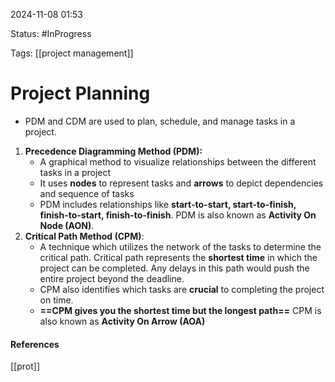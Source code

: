
2024-11-08 01:53

Status: #InProgress

Tags: [[project management]]

# Project Planning
- PDM and CDM are used to plan, schedule, and manage tasks in a project.

1. **Precedence Diagramming Method (PDM):**
	- A graphical method to visualize relationships between the different tasks in a project
	- It uses **nodes** to represent tasks and **arrows** to depict dependencies and sequence of tasks
	- PDM includes relationships like **start-to-start, start-to-finish, finish-to-start, finish-to-finish**.
PDM is also known as **Activity On Node (AON)**.
2. **Critical Path Method (CPM)**:
	- A technique which utilizes the network of the tasks to determine the critical path. Critical path represents the **shortest time** in which the project can be completed. Any delays in this path would push the entire project beyond the deadline.
	- CPM also identifies which tasks are **crucial** to completing the project on time.
	- **==CPM gives you the shortest time but the longest path==**
CPM is also known as **Activity On Arrow (AOA)** 






#### References
[[prot]]